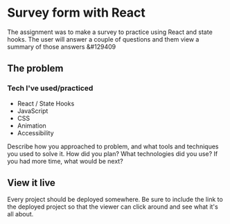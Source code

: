 # Survey form with React

The assignment was to make a survey to practice using React and state hooks. The user will answer a couple of questions and them view a summary of those answers &#129409

## The problem

### Tech I've used/practiced
- React / State Hooks
- JavaScript
- CSS
- Animation
- Accessibility

Describe how you approached to problem, and what tools and techniques you used to solve it. How did you plan? What technologies did you use? If you had more time, what would be next?

## View it live

Every project should be deployed somewhere. Be sure to include the link to the deployed project so that the viewer can click around and see what it's all about.
